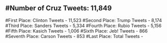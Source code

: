 #Number of Cruz Tweets: 11,849
---
#First Place: Clinton Tweets - 11,523
#Second Place: Trump Tweets - 8,174
#Third Place: Sanders Tweets - 5,334
#Fourth Place: Rubio Tweets - 5,156
#Fifth Place: Kasich Tweets - 1,006
#Sixth Place: Jeb! Tweets - 866
#Seventh Place: Carson Tweets - 853
#Last Place: Total Tweets -  
